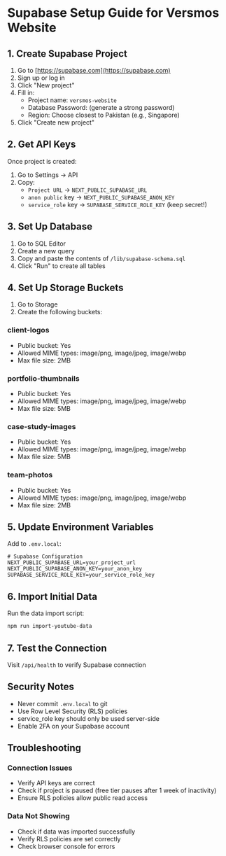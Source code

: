 # Supabase Setup Guide for Versmos Website

## 1. Create Supabase Project

1. Go to [https://supabase.com](https://supabase.com)
2. Sign up or log in
3. Click "New project"
4. Fill in:
   - Project name: `versmos-website`
   - Database Password: (generate a strong password)
   - Region: Choose closest to Pakistan (e.g., Singapore)
5. Click "Create new project"

## 2. Get API Keys

Once project is created:
1. Go to Settings → API
2. Copy:
   - `Project URL` → `NEXT_PUBLIC_SUPABASE_URL`
   - `anon public` key → `NEXT_PUBLIC_SUPABASE_ANON_KEY`
   - `service_role` key → `SUPABASE_SERVICE_ROLE_KEY` (keep secret!)

## 3. Set Up Database

1. Go to SQL Editor
2. Create a new query
3. Copy and paste the contents of `/lib/supabase-schema.sql`
4. Click "Run" to create all tables

## 4. Set Up Storage Buckets

1. Go to Storage
2. Create the following buckets:

### client-logos
- Public bucket: Yes
- Allowed MIME types: image/png, image/jpeg, image/webp
- Max file size: 2MB

### portfolio-thumbnails
- Public bucket: Yes
- Allowed MIME types: image/png, image/jpeg, image/webp
- Max file size: 5MB

### case-study-images
- Public bucket: Yes
- Allowed MIME types: image/png, image/jpeg, image/webp
- Max file size: 5MB

### team-photos
- Public bucket: Yes
- Allowed MIME types: image/png, image/jpeg, image/webp
- Max file size: 2MB

## 5. Update Environment Variables

Add to `.env.local`:
```env
# Supabase Configuration
NEXT_PUBLIC_SUPABASE_URL=your_project_url
NEXT_PUBLIC_SUPABASE_ANON_KEY=your_anon_key
SUPABASE_SERVICE_ROLE_KEY=your_service_role_key
```

## 6. Import Initial Data

Run the data import script:
```bash
npm run import-youtube-data
```

## 7. Test the Connection

Visit `/api/health` to verify Supabase connection

## Security Notes

- Never commit `.env.local` to git
- Use Row Level Security (RLS) policies
- service_role key should only be used server-side
- Enable 2FA on your Supabase account

## Troubleshooting

### Connection Issues
- Verify API keys are correct
- Check if project is paused (free tier pauses after 1 week of inactivity)
- Ensure RLS policies allow public read access

### Data Not Showing
- Check if data was imported successfully
- Verify RLS policies are set correctly
- Check browser console for errors